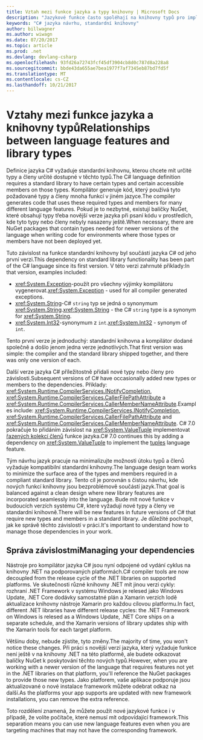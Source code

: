 ```yaml
---
title: Vztah mezi funkce jazyka a typy knihovny | Microsoft Docs
description: "Jazykové funkce často spoléhají na knihovny typů pro implementaci. Pochopení relace."
keywords: "C# jazyka návrhu, standardní knihovny"
author: billwagner
ms.author: wiwagn
ms.date: 07/20/2017
ms.topic: article
ms.prod: .net
ms.devlang: devlang-csharp
ms.openlocfilehash: 93fd26a72743fcf45df3904cb8d0c787d8a228a8
ms.sourcegitcommit: bbde43da655ae7bea1977f7af7345eb87bd7fd5f
ms.translationtype: MT
ms.contentlocale: cs-CZ
ms.lasthandoff: 10/21/2017
---
```

# <a name="relationships-between-language-features-and-library-types"></a><span data-ttu-id="4cd45-105">Vztahy mezi funkce jazyka a knihovny typů</span><span class="sxs-lookup"><span data-stu-id="4cd45-105">Relationships between language features and library types</span></span>

<span data-ttu-id="4cd45-106">Definice jazyka C# vyžaduje standardní knihovnu, kterou chcete mít určité typy a členy určité dostupné v těchto typů.</span><span class="sxs-lookup"><span data-stu-id="4cd45-106">The C# language definition requires a standard library to have certain types and certain accessible members on those types.</span></span> <span data-ttu-id="4cd45-107">Kompilátor generuje kód, který používá tyto požadované typy a členy mnoha funkcí v jiném jazyce.</span><span class="sxs-lookup"><span data-stu-id="4cd45-107">The compiler generates code that uses these required types and members for many different language features.</span></span> <span data-ttu-id="4cd45-108">Pokud je to nezbytné, existují balíčky NuGet, které obsahují typy třeba novější verze jazyka při psaní kódu v prostředích, kde tyto typy nebo členy nebyly nasazeny ještě.</span><span class="sxs-lookup"><span data-stu-id="4cd45-108">When necessary, there are NuGet packages that contain types needed for newer versions of the language when writing code for environments where those types or members have not been deployed yet.</span></span>

<span data-ttu-id="4cd45-109">Tuto závislost na funkce standardní knihovny byl součástí jazyka C# od jeho první verzi.</span><span class="sxs-lookup"><span data-stu-id="4cd45-109">This dependency on standard library functionality has been part of the C# language since its first version.</span></span> <span data-ttu-id="4cd45-110">V této verzi zahrnuté příklady:</span><span class="sxs-lookup"><span data-stu-id="4cd45-110">In that version, examples included:</span></span>

* <span data-ttu-id="4cd45-111"><xref:System.Exception>-použít pro všechny výjimky kompilátoru vygenerovat.</span><span class="sxs-lookup"><span data-stu-id="4cd45-111"><xref:System.Exception> - used for all compiler generated exceptions.</span></span>
* <span data-ttu-id="4cd45-112"><xref:System.String>-C# `string` typ se jedná o synonymum <xref:System.String>.</span><span class="sxs-lookup"><span data-stu-id="4cd45-112"><xref:System.String> - the C# `string` type is a synonym for <xref:System.String>.</span></span>
* <span data-ttu-id="4cd45-113"><xref:System.Int32>-synonymum z `int`.</span><span class="sxs-lookup"><span data-stu-id="4cd45-113"><xref:System.Int32> - synonym of `int`.</span></span>

<span data-ttu-id="4cd45-114">Tento první verze je jednoduchý: standardní knihovna a kompilátor dodané společně a došlo jenom jedna verze jednotlivých.</span><span class="sxs-lookup"><span data-stu-id="4cd45-114">That first version was simple: the compiler and the standard library shipped together, and there was only one version of each.</span></span>

<span data-ttu-id="4cd45-115">Další verze jazyka C# příležitostně přidali nové typy nebo členy pro závislosti.</span><span class="sxs-lookup"><span data-stu-id="4cd45-115">Subsequent versions of C# have occasionally added new types or members to the dependencies.</span></span> <span data-ttu-id="4cd45-116">Příklady: <xref:System.Runtime.CompilerServices.INotifyCompletion>, <xref:System.Runtime.CompilerServices.CallerFilePathAttribute> a <xref:System.Runtime.CompilerServices.CallerMemberNameAttribute>.</span><span class="sxs-lookup"><span data-stu-id="4cd45-116">Examples include: <xref:System.Runtime.CompilerServices.INotifyCompletion>, <xref:System.Runtime.CompilerServices.CallerFilePathAttribute> and <xref:System.Runtime.CompilerServices.CallerMemberNameAttribute>.</span></span> <span data-ttu-id="4cd45-117">C# 7.0 pokračuje to přidáním závislost na <xref:System.ValueTuple> implementovat [řazených kolekcí členů](../tuples.md) funkce jazyka.</span><span class="sxs-lookup"><span data-stu-id="4cd45-117">C# 7.0 continues this by adding a dependency on <xref:System.ValueTuple> to implement the [tuples](../tuples.md) language feature.</span></span>

<span data-ttu-id="4cd45-118">Tým návrhu jazyk pracuje na minimalizujte možnosti útoku typů a členů vyžaduje kompatibilní standardní knihovny.</span><span class="sxs-lookup"><span data-stu-id="4cd45-118">The language design team works to minimize the surface area of the types and members required in a compliant standard library.</span></span> <span data-ttu-id="4cd45-119">Tento cíl je porovnán s čistou návrhu, kde nových funkcí knihovny jsou bezproblémově součástí jazyk.</span><span class="sxs-lookup"><span data-stu-id="4cd45-119">That goal is balanced against a clean design where new library features are incorporated seamlessly into the language.</span></span> <span data-ttu-id="4cd45-120">Bude mít nové funkce v budoucích verzích systému C#, které vyžadují nové typy a členy ve standardní knihovně.</span><span class="sxs-lookup"><span data-stu-id="4cd45-120">There will be new features in future versions of C# that require new types and members in a standard library.</span></span> <span data-ttu-id="4cd45-121">Je důležité pochopit, jak ke správě těchto závislostí v práci.</span><span class="sxs-lookup"><span data-stu-id="4cd45-121">It's important to understand how to manage those dependencies in your work.</span></span>

## <a name="managing-your-dependencies"></a><span data-ttu-id="4cd45-122">Správa závislostmi</span><span class="sxs-lookup"><span data-stu-id="4cd45-122">Managing your dependencies</span></span>

<span data-ttu-id="4cd45-123">Nástroje pro kompilátor jazyka C# jsou nyní odpojené od vydání cyklus na knihovny .NET na podporovaných platformách.</span><span class="sxs-lookup"><span data-stu-id="4cd45-123">C# compiler tools are now decoupled from the release cycle of the .NET libraries on supported platforms.</span></span> <span data-ttu-id="4cd45-124">Ve skutečnosti různé knihovny .NET mít jinou verzi cykly: rozhraní .NET Framework v systému Windows je relesed jako Windows Update, .NET Core dodávky samostatné plán a Xamarin verzích lodě aktualizace knihovny nástroje Xamarin pro každou cílovou platformu.</span><span class="sxs-lookup"><span data-stu-id="4cd45-124">In fact, different .NET libraries have different release cycles: the .NET Framework on Windows is relesed as a Windows Update, .NET Core ships on a separate schedule, and the Xamarin versions of library updates ship with the Xamarin tools for each target platform.</span></span>

<span data-ttu-id="4cd45-125">Většinu doby, nebude zjistíte, tyto změny.</span><span class="sxs-lookup"><span data-stu-id="4cd45-125">The majority of time, you won't notice these changes.</span></span> <span data-ttu-id="4cd45-126">Při práci s novější verzí jazyka, který vyžaduje funkce není ještě v na knihovny .NET na této platformě, ale budete odkazovat balíčky NuGet k poskytování těchto nových typů.</span><span class="sxs-lookup"><span data-stu-id="4cd45-126">However, when you are working with a newer version of the language that requires features not yet in the .NET libraries on that platform, you'll reference the NuGet packages to provide those new types.</span></span>
<span data-ttu-id="4cd45-127">Jako platforem, vaše aplikace podporuje jsou aktualizované o nové instalace framework můžete odebrat odkaz na další.</span><span class="sxs-lookup"><span data-stu-id="4cd45-127">As the platforms your app supports are updated with new framework installations, you can remove the extra reference.</span></span>

<span data-ttu-id="4cd45-128">Toto rozdělení znamená, že můžete použít nové jazykové funkce i v případě, že volíte počítače, které nemusí mít odpovídající framework.</span><span class="sxs-lookup"><span data-stu-id="4cd45-128">This separation means you can use new language features even when you are targeting machines that may not have the corresponding framework.</span></span>
